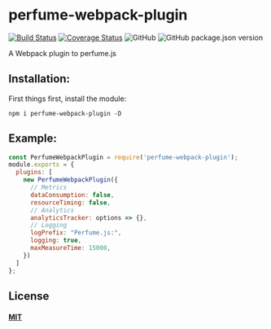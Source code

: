 # perfume-webpack-plugin

[![Build Status](https://travis-ci.com/zy308718320/perfume-webpack-plugin.svg?branch=master)](https://travis-ci.com/zy308718320/perfume-webpack-plugin)
[![Coverage Status](https://coveralls.io/repos/github/zy308718320/perfume-webpack-plugin/badge.svg?branch=master)](https://coveralls.io/github/zy308718320/perfume-webpack-plugin?branch=master)
![GitHub](https://img.shields.io/github/license/zy308718320/perfume-webpack-plugin)
![GitHub package.json version](https://img.shields.io/github/package-json/v/zy308718320/perfume-webpack-plugin)

A Webpack plugin to perfume.js

## Installation:

First things first, install the module:

```console
npm i perfume-webpack-plugin -D
```

## Example:

```javascript
const PerfumeWebpackPlugin = require('perfume-webpack-plugin');
module.exports = {
  plugins: [
    new PerfumeWebpackPlugin({
      // Metrics
      dataConsumption: false,
      resourceTiming: false,
      // Analytics
      analyticsTracker: options => {},
      // Logging
      logPrefix: "Perfume.js:",
      logging: true,
      maxMeasureTime: 15000,
    })
  ]
};
```

## License

#### [MIT](./LICENSE)
